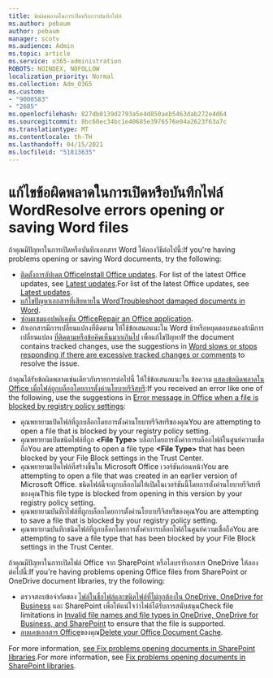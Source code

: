 ```yaml
---
title: ข้อผิดพลาดในการเปิดหรือการบันทึกไฟล์
ms.author: pebaum
author: pebaum
manager: scotv
ms.audience: Admin
ms.topic: article
ms.service: o365-administration
ROBOTS: NOINDEX, NOFOLLOW
localization_priority: Normal
ms.collection: Adm_O365
ms.custom:
- "9000583"
- "2685"
ms.openlocfilehash: 827db0139d2793a5e4d850aeb5463dab272e4d64
ms.sourcegitcommit: 8bc60ec34bc1e40685e3976576e04a2623f63a7c
ms.translationtype: MT
ms.contentlocale: th-TH
ms.lasthandoff: 04/15/2021
ms.locfileid: "51813635"
---
```

# <a name="resolve-errors-opening-or-saving-word-files"></a><span data-ttu-id="08e41-102">แก้ไขข้อผิดพลาดในการเปิดหรือบันทึกไฟล์ Word</span><span class="sxs-lookup"><span data-stu-id="08e41-102">Resolve errors opening or saving Word files</span></span>

<span data-ttu-id="08e41-103">ถ้าคุณมีปัญหาในการเปิดหรือบันทึกเอกสาร Word ให้ลองวิธีต่อไปนี้:</span><span class="sxs-lookup"><span data-stu-id="08e41-103">If you're having problems opening or saving Word documents, try the following:</span></span>

- <span data-ttu-id="08e41-104">[ติดตั้งการอัปเดต Office](https://support.office.com/article/2ab296f3-7f03-43a2-8e50-46de917611c5)</span><span class="sxs-lookup"><span data-stu-id="08e41-104">[Install Office updates](https://support.office.com/article/2ab296f3-7f03-43a2-8e50-46de917611c5).</span></span> <span data-ttu-id="08e41-105">For list of the latest Office updates, see [Latest updates](https://docs.microsoft.com/officeupdates/office-updates-msi).</span><span class="sxs-lookup"><span data-stu-id="08e41-105">For list of the latest Office updates, see [Latest updates](https://docs.microsoft.com/officeupdates/office-updates-msi).</span></span>
- <span data-ttu-id="08e41-106">[แก้ไขปัญหาเอกสารที่เสียหายใน Word](https://docs.microsoft.com/office/troubleshoot/word/damaged-documents-in-word)</span><span class="sxs-lookup"><span data-stu-id="08e41-106">[Troubleshoot damaged documents in Word](https://docs.microsoft.com/office/troubleshoot/word/damaged-documents-in-word).</span></span>
- <span data-ttu-id="08e41-107">[ซ่อมแซมแอปพลิเคชัน Office](https://support.office.com/Article/Repair-an-Office-application-7821d4b6-7c1d-4205-aa0e-a6b40c5bb88b)</span><span class="sxs-lookup"><span data-stu-id="08e41-107">[Repair an Office application](https://support.office.com/Article/Repair-an-Office-application-7821d4b6-7c1d-4205-aa0e-a6b40c5bb88b).</span></span>
- <span data-ttu-id="08e41-108">ถ้าเอกสารมีการเปลี่ยนแปลงที่ติดตาม ให้ใช้ข้อเสนอแนะใน Word ช้าหรือหยุดตอบสนองถ้ามีการเปลี่ยนแปลง [ที่ติดตามหรือข้อคิดเห็นมากเกินไป](https://docs.microsoft.com/office/troubleshoot/word/word-stops-responding) เพื่อแก้ไขปัญหา</span><span class="sxs-lookup"><span data-stu-id="08e41-108">If the document contains tracked changes, use the suggestions in [Word slows or stops responding if there are excessive tracked changes or comments](https://docs.microsoft.com/office/troubleshoot/word/word-stops-responding) to resolve the issue.</span></span>

<span data-ttu-id="08e41-109">ถ้าคุณได้รับข้อผิดพลาดเช่นเดียวกับรายการต่อไปนี้ ให้ใช้ข้อเสนอแนะใน ข้อความ [แสดงข้อผิดพลาดใน Office เมื่อไฟล์ถูกบล็อกโดยการตั้งค่านโยบายรีจิสทรี](https://docs.microsoft.com/office/troubleshoot/settings/file-blocked-in-office):</span><span class="sxs-lookup"><span data-stu-id="08e41-109">If you received an error like one of the following, use the suggestions in [Error message in Office when a file is blocked by registry policy settings](https://docs.microsoft.com/office/troubleshoot/settings/file-blocked-in-office):</span></span>

- <span data-ttu-id="08e41-110">คุณพยายามเปิดไฟล์ที่ถูกบล็อกโดยการตั้งค่านโยบายรีจิสทรีของคุณ</span><span class="sxs-lookup"><span data-stu-id="08e41-110">You are attempting to open a file that is blocked by your registry policy setting.</span></span>
- <span data-ttu-id="08e41-111">คุณพยายามเปิดชนิดไฟล์ที่ถูก **\<File Type\>** บล็อกโดยการตั้งค่าการบล็อกไฟล์ในศูนย์ความเชื่อถือ</span><span class="sxs-lookup"><span data-stu-id="08e41-111">You are attempting to open a file type **\<File Type\>** that has been blocked by your File Block settings in the Trust Center.</span></span>
- <span data-ttu-id="08e41-112">คุณพยายามเปิดไฟล์ที่สร้างขึ้นใน Microsoft Office เวอร์ชันก่อนหน้า</span><span class="sxs-lookup"><span data-stu-id="08e41-112">You are attempting to open a file that was created in an earlier version of Microsoft Office.</span></span> <span data-ttu-id="08e41-113">ชนิดไฟล์นี้จะถูกบล็อกไม่ให้เปิดในเวอร์ชันนี้โดยการตั้งค่านโยบายรีจิสทรีของคุณ</span><span class="sxs-lookup"><span data-stu-id="08e41-113">This file type is blocked from opening in this version by your registry policy setting.</span></span>
- <span data-ttu-id="08e41-114">คุณพยายามบันทึกไฟล์ที่ถูกบล็อกโดยการตั้งค่านโยบายรีจิสทรีของคุณ</span><span class="sxs-lookup"><span data-stu-id="08e41-114">You are attempting to save a file that is blocked by your registry policy setting.</span></span>
- <span data-ttu-id="08e41-115">คุณพยายามบันทึกชนิดไฟล์ที่ถูกบล็อกโดยการตั้งค่าการบล็อกไฟล์ในศูนย์ความเชื่อถือ</span><span class="sxs-lookup"><span data-stu-id="08e41-115">You are attempting to save a file type that has been blocked by your File Block settings in the Trust Center.</span></span>

<span data-ttu-id="08e41-116">ถ้าคุณมีปัญหาในการเปิดไฟล์ Office จาก SharePoint หรือไลบรารีเอกสาร OneDrive ให้ลองต่อไปนี้:</span><span class="sxs-lookup"><span data-stu-id="08e41-116">If you're having problems opening Office files from SharePoint or OneDrive document libraries, try the following:</span></span>

- <span data-ttu-id="08e41-117">ตรวจสอบข้อจํากัดของ [ไฟล์ในชื่อไฟล์และชนิดไฟล์ที่ไม่ถูกต้องใน OneDrive, OneDrive for Business](https://support.office.com/article/64883a5d-228e-48f5-b3d2-eb39e07630fa) และ SharePoint เพื่อให้แน่ใจว่าไฟล์ได้รับการสนับสนุน</span><span class="sxs-lookup"><span data-stu-id="08e41-117">Check file limitations in [Invalid file names and file types in OneDrive, OneDrive for Business, and SharePoint](https://support.office.com/article/64883a5d-228e-48f5-b3d2-eb39e07630fa) to ensure that the file is supported.</span></span> 
- <span data-ttu-id="08e41-118">[ลบแคชเอกสาร Office](https://support.office.com/article/b1d3765e-d71b-4bb8-99ca-acd22c42995d
)ของคุณ</span><span class="sxs-lookup"><span data-stu-id="08e41-118">[Delete your Office Document Cache](https://support.office.com/article/b1d3765e-d71b-4bb8-99ca-acd22c42995d
).</span></span> 

<span data-ttu-id="08e41-119">For more information, [see Fix problems opening documents in SharePoint libraries](https://support.office.com/article/31329fa1-4ad0-47fc-95d8-bb0c5b12a536).</span><span class="sxs-lookup"><span data-stu-id="08e41-119">For more information, see [Fix problems opening documents in SharePoint libraries](https://support.office.com/article/31329fa1-4ad0-47fc-95d8-bb0c5b12a536).</span></span>